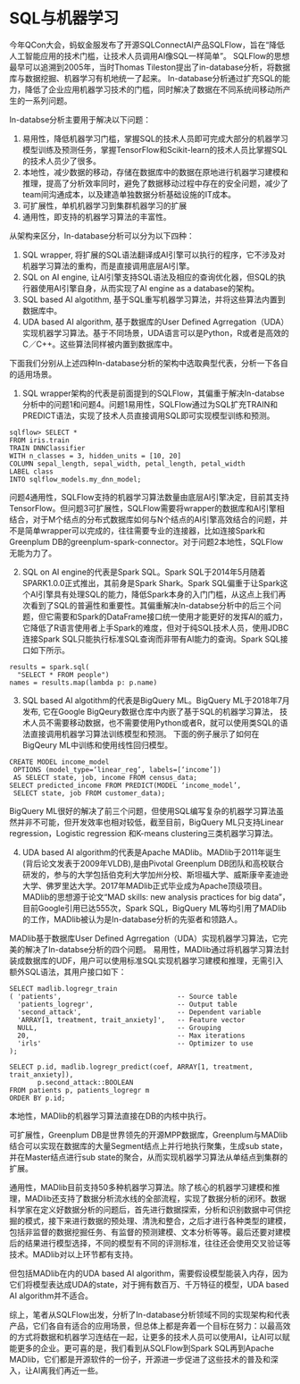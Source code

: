 # SQL与机器学习

今年QCon大会，蚂蚁金服发布了开源SQLConnectAI产品SQLFlow，旨在“降低人工智能应用的技术门槛，让技术人员调用AI像SQL一样简单”。
SQLFlow的思想最早可以追溯到2005年，当时Thomas Tileston提出了in-database分析，将数据库与数据挖掘、机器学习有机地统一了起来。
In-database分析通过扩充SQL的能力，降低了企业应用机器学习技术的门槛，同时解决了数据在不同系统间移动所产生的一系列问题。

In-databse分析主要用于解决以下问题：
1. 易用性，降低机器学习门槛，掌握SQL的技术人员即可完成大部分的机器学习模型训练及预测任务，掌握TensorFlow和Scikit-learn的技术人员比掌握SQL的技术人员少了很多。
2. 本地性，减少数据的移动，存储在数据库中的数据在原地进行机器学习建模和推理，提高了分析效率同时，避免了数据移动过程中存在的安全问题，减少了team间沟通成本，以及建造单独数据分析基础设施的IT成本。
3. 可扩展性，单机机器学习到集群机器学习的扩展
4. 通用性，即支持的机器学习算法的丰富性。

从架构来区分，In-database分析可以分为以下四种：
1. SQL wrapper, 将扩展的SQL语法翻译成AI引擎可以执行的程序，它不涉及对机器学习算法的重构，而是直接调用底层AI引擎。
2. SQL on AI engine, 让AI引擎支持SQL语法及相应的查询优化器，但SQL的执行器使用AI引擎自身，从而实现了AI engine as a database的架构。
3. SQL based AI algotithm, 基于SQL重写机器学习算法，并将这些算法内置到数据库中。
4. UDA based AI algorithm, 基于数据库的User Defined Agrregation（UDA）实现机器学习算法。基于不同场景，UDA语言可以是Python，R或者是高效的C／C++。这些算法同样被内置到数据库中。

下面我们分别从上述四种In-database分析的架构中选取典型代表，分析一下各自的适用场景。

1. SQL wrapper架构的代表是前面提到的SQLFlow，其偏重于解决In-databse分析中的问题1和问题4。问题1易用性，SQLFlow通过为SQL扩充TRAIN和PREDICT语法，实现了技术人员直接调用SQL即可实现模型训练和预测。
```
sqlflow> SELECT *
FROM iris.train
TRAIN DNNClassifier
WITH n_classes = 3, hidden_units = [10, 20]
COLUMN sepal_length, sepal_width, petal_length, petal_width
LABEL class
INTO sqlflow_models.my_dnn_model;
```
问题4通用性，SQLFlow支持的机器学习算法数量由底层AI引擎决定，目前其支持TensorFlow。但问题3可扩展性，SQLFlow需要将wrapper的数据库和AI引擎相结合，对于M个结点的分布式数据库如何与N个结点的AI引擎高效结合的问题，并不是简单wrapper可以完成的，往往需要专业的连接器，比如连接Spark和Greenplum DB的greenplum-spark-connector。对于问题2本地性，SQLFlow无能为力了。

2. SQL on AI engine的代表是Spark SQL。Spark SQL于2014年5月随着SPARK1.0.0正式推出，其前身是Spark Shark。Spark SQL偏重于让Spark这个AI引擎具有处理SQL的能力，降低Spark本身的入门门槛，从这点上我们再次看到了SQL的普遍性和重要性。其偏重解决In-databse分析中的后三个问题，但它需要和Spark的DataFrame接口统一使用才能更好的发挥AI的威力，它降低了R语言使用者上手Spark的难度，但对于纯SQL技术人员，使用JDBC连接Spark SQL只能执行标准SQL查询而非带有AI能力的查询。Spark SQL接口如下所示。
```
results = spark.sql(
  "SELECT * FROM people")
names = results.map(lambda p: p.name)
```

3. SQL based AI algotithm的代表是BigQuery ML。BigQuery ML于2018年7月发布, 它在Google BigQeury数据仓库中内嵌了基于SQL的机器学习算法，
技术人员不需要移动数据，也不需要使用Python或者R，就可以使用类SQL的语法直接调用机器学习算法训练模型和预测。
下面的例子展示了如何在BigQeury ML中训练和使用线性回归模型。
```
CREATE MODEL income_model
 OPTIONS (model_type=‘linear_reg’, labels=[‘income’])
 AS SELECT state, job, income FROM census_data;
SELECT predicted_income FROM PREDICT(MODEL ‘income_model’,
 SELECT state, job FROM customer_data);
```
BigQuery ML很好的解决了前三个问题，但使用SQL编写复杂的机器学习算法虽然并非不可能，但开发效率也相对较低，截至目前，BigQuery ML只支持Linear regression，Logistic regression 和K-means clustering三类机器学习算法。


4. UDA based AI algorithm的代表是Apache MADlib。MADlib于2011年诞生(背后论文发表于2009年VLDB),是由Pivotal Greenplum DB团队和高校联合研发的，参与的大学包括伯克利大学加州分校、斯坦福大学、威斯康辛麦迪逊大学、佛罗里达大学。2017年MADlib正式毕业成为Apache顶级项目。MADlib的思想源于论文“MAD skills: new analysis practices for big data”，目前Google引用已达555次，Spark SQL，BigQuery ML等均引用了MADlib的工作，MADlib被认为是In-database分析的先驱者和领路人。

MADlib基于数据库User Defined Agrregation（UDA）实现机器学习算法，它完美的解决了In-databse分析的四个问题。
易用性，MADlib通过将机器学习算法封装成数据库的UDF，用户可以使用标准SQL实现机器学习建模和推理，无需引入额外SQL语法，其用户接口如下：
```
SELECT madlib.logregr_train
( 'patients',                             -- Source table
  'patients_logregr',                     -- Output table
  'second_attack',                        -- Dependent variable
  'ARRAY[1, treatment, trait_anxiety]',   -- Feature vector
  NULL,                                   -- Grouping
  20,                                     -- Max iterations
  'irls'                                  -- Optimizer to use
);

SELECT p.id, madlib.logregr_predict(coef, ARRAY[1, treatment, trait_anxiety]),
       p.second_attack::BOOLEAN
FROM patients p, patients_logregr m
ORDER BY p.id;
```

本地性，MADlib的机器学习算法直接在DB的内核中执行。

可扩展性，Greenplum DB是世界领先的开源MPP数据库，Greenplum与MADlib结合可以实现在数据库的大量Segment结点上并行地执行聚集，生成sub state，并在Master结点进行sub state的聚合，从而实现机器学习算法从单结点到集群的扩展。

通用性，MADlib目前支持50多种机器学习算法。除了核心的机器学习建模和推理，MADlib还支持了数据分析流水线的全部流程，实现了数据分析的闭环。数据科学家在定义好数据分析的问题后，首先进行数据探索，分析和识别数据中可供挖掘的模式，接下来进行数据的预处理、清洗和整合，之后才进行各种类型的建模，包括非监督的数据挖掘任务、有监督的预测建模、文本分析等等。最后还要对建模后的结果进行模型选择，不同的模型有不同的评测标准，往往还会使用交叉验证等技术。MADlib对以上环节都有支持。

但包括MADlib在内的UDA based AI algorithm，需要假设模型能装入内存，因为它们将模型表达成UDA的state，对于拥有数百万、千万特征的模型，UDA based AI algorithm并不适合。

综上，笔者从SQLFlow出发，分析了In-database分析领域不同的实现架构和代表产品，它们各自有适合的应用场景，但总体上都是奔着一个目标在努力：以最高效的方式将数据和机器学习连结在一起，让更多的技术人员可以使用AI，让AI可以赋能更多的企业。更可喜的是，我们看到从SQLFlow到Spark SQL再到Apache MADlib，它们都是开源软件的一份子，开源进一步促进了这些技术的普及和深入，让AI离我们再近一些。

